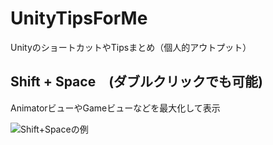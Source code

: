 # UnityTipsForMe

UnityのショートカットやTipsまとめ（個人的アウトプット）

## Shift + Space　(ダブルクリックでも可能)

AnimatorビューやGameビューなどを最大化して表示

![Shift+Spaceの例](images/fullscreen.png)
